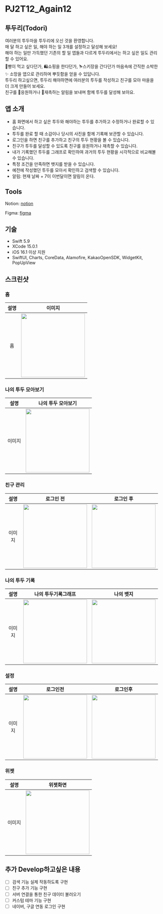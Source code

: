 # PJ2T12_Again12
## 투두리(Todori)
여러분의 투두마을 투두리에 오신 것을 환영합니다.<br/>
매 달 하고 싶은 일, 해야 하는 일 3개를 설정하고 달성해 보세요!<br/>
해야 하는 일만 가득했던 기존의 할 일 앱들과 다르게 투두리에서는 하고 싶은 일도 관리할 수 있어요.<br/>
🥐빵이 먹고 싶다던가, 🛍️쇼핑을 한다던가, ⛷️스키장을 간다던가 마음속에 간직한 소박한✨ 소망을 앱으로 관리하며 뿌듯함을 얻을 수 있답니다.<br/>
투두리 하고싶으면, 투두리 해야하면에 여러분의 투두를 작성하고 친구를 모아 마을을 더 크게 만들어 보세요.<br/>
친구를 🎉응원하거나 🚨재촉하는 알림을 보내며 함께 투두를 달성해 보아요.<br/>

## 앱 소개
- 홈 화면에서 하고 싶은 투두와 해야하는 투두를 추가하고 수정하거나 완료할 수 있습니다.
- 투두를 완료 할 때 소감이나 당시의 사진을 함께 기록해 보관할 수 있습니다.
- 로그인을 하면 친구를 추가하고 친구의 투두 현황을 볼 수 있습니다.
- 친구가 투두를 달성할 수 있도록 친구를 응원하거나 재촉할 수 있습니다.
- 내가 기록했던 투두를 그래프로 확인하여 과거의 투두 현황을 시각적으로 비교해볼 수 있습니다.
- 특정 조건을 만족하면 뱃지를 받을 수 있습니다.
- 예전에 작성했던 투두를 모아서 확인하고 검색할 수 있습니다.
- 알림: 현재 날짜 + 7이 이번달이면 알림이 온다.

## Tools
Notion: [notion](https://www.notion.so/d24b5b94fbf640519f1ca43439572182)

Figma: [figma](https://www.figma.com/files/team/1313739731422459548)


## 기술
- Swift 5.9
- XCode 15.0.1
- iOS 16.1 이상 지원
- SwiftUI, Charts, CoreData, Alamofire, KakaoOpenSDK, WidgetKit, PopUpView


## 스크린샷

### 홈
|설명|이미지|
|:-:|:-:|
|홈|<img src="https://github.com/APP-iOS3rd/PJ2T12_Again12/assets/102846055/4a884253-1d28-4a67-9d51-c712533886dc.PNG" width="210">|


### 나의 투두 모아보기
|설명|나의 투두 모아보기|
|:-:|:-:|
|이미지|<img src="https://github.com/APP-iOS3rd/PJ2T12_Again12/assets/102846055/57f3feba-098f-4d22-aeb4-64e3c5790175.PNG" width="210">|

### 친구 관리
|설명|로그인 전|로그인 후|
|:-:|:-:|:-:|
|이미지|<img src="https://github.com/APP-iOS3rd/PJ2T12_Again12/assets/102846055/1f924975-dff0-4bd5-a4a5-d40db5f12e9d.PNG" width="210">|<img src="https://github.com/APP-iOS3rd/PJ2T12_Again12/assets/102846055/415acdf9-13d5-43f2-91b3-f7c4fb811051.PNG" width="210">|

### 나의 투두 기록
|설명|나의 투두기록그래프|나의 뱃지|
|:-:|:-:|:-:|
|이미지|<img src="https://github.com/APP-iOS3rd/PJ2T12_Again12/assets/102846055/0650706a-d99b-4158-9c23-2f1a5d1fd303.PNG" width="210">|<img src="https://github.com/APP-iOS3rd/PJ2T12_Again12/assets/102846055/d1de7aae-b7be-4eb9-a0a8-460d4c3ab87f.PNG" width="210">|


### 설정
|설명|로그인전|로그인후|
|:-:|:-:|:-:|
|이미지|<img src="https://github.com/APP-iOS3rd/PJ2T12_Again12/assets/102846055/792c9d79-adbf-4f76-bfa1-ad92d1fdc328.PNG" width="210">|<img src="https://github.com/APP-iOS3rd/PJ2T12_Again12/assets/102846055/db87a72f-dc79-4575-bdee-6f6dec4e24c7.PNG" width="210">|

### 위젯
|설명|위젯화면|
|:-:|:-:|
|이미지|<img src="https://github.com/APP-iOS3rd/PJ2T12_Again12/assets/102846055/93409ff3-43a1-4358-ba1d-9bdc32ce5134.PNG" width="210">|

## 추가 Develop하고싶은 내용
- [ ] 검색 기능 실제 작동하도록 구현
- [ ] 친구 추가 기능 구현
- [ ] 서버 연결을 통한 친구 데이터 불러오기
- [ ] 커스텀 테마 기능 구현
- [ ] 네이버, 구글 연동 로그인 구현

